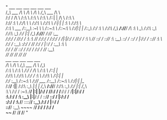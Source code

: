 "     ___                       ___           ___           ___           ___                       ___     
     /\__\          ___        /\  \         /\  \         /\  \         /\__\          ___        /\  \    
    /:/  /         /\  \      /::\  \       /::\  \       /::\  \       /::|  |        /\  \      /::\  \   
   /:/__/          \:\  \    /:/\ \  \     /:/\:\  \     /:/\:\  \     /:|:|  |        \:\  \    /:/\:\  \  
  /::\  \ ___      /::\__\  _\:\~\ \  \   /::\~\:\  \   /::\~\:\  \   /:/|:|  |__      /::\__\  /:/  \:\  \ 
 /:/\:\  /\__\  __/:/\/__/ /\ \:\ \ \__\ /:/\:\ \:\__\ /:/\:\ \:\__\ /:/ |:| /\__\  __/:/\/__/ /:/__/ \:\__\
 \/__\:\/:/  / /\/:/  /    \:\ \:\ \/__/ \/__\:\/:/  / \/__\:\/:/  / \/__|:|/:/  / /\/:/  /    \:\  \  \/__/
      \::/  /  \::/__/      \:\ \:\__\        \::/  /       \::/  /      |:/:/  /  \::/__/      \:\  \      
      /:/  /    \:\__\       \:\/:/  /         \/__/        /:/  /       |::/  /    \:\__\       \:\  \     
     /:/  /      \/__/        \::/  /                      /:/  /        /:/  /      \/__/        \:\__\    
     \/__/                     \/__/                       \/__/         \/__/                     \/__/    
               ___           ___           ___                                ___           ___             
              /\  \         /\  \         /\__\                   ___        /\  \         /\__\            
             /::\  \       /::\  \       /:/  /                  /\  \      /::\  \       /::|  |           
            /:/\:\  \     /:/\:\  \     /:/  /                   \:\  \    /:/\:\  \     /:|:|  |           
           /:/  \:\__\   /::\~\:\  \   /:/__/  ___               /::\__\  /::\~\:\  \   /:/|:|  |__         
          /:/__/ \:|__| /:/\:\ \:\__\  |:|  | /\__\           __/:/\/__/ /:/\:\ \:\__\ /:/ |:| /\__\        
          \:\  \ /:/  / \:\~\:\ \/__/  |:|  |/:/  /          /\/:/  /    \/__\:\/:/  / \/__|:|/:/  /        
           \:\  /:/  /   \:\ \:\__\    |:|__/:/  /           \::/__/          \::/  /      |:/:/  /         
            \:\/:/  /     \:\ \/__/     \::::/__/             \:\__\          /:/  /       |::/  /          
             \::/__/       \:\__\        ~~~~                  \/__/         /:/  /        /:/  /           
              ~~            \/__/                                            \/__/         \/__/
"
